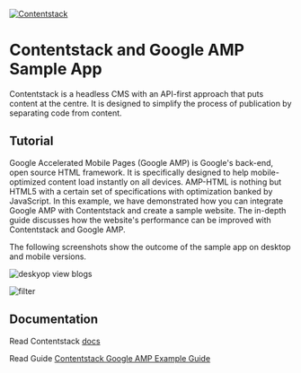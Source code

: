 [![Contentstack](https://www.contentstack.com/docs/static/images/contentstack.png)](https://www.contentstack.com/)

# Contentstack and Google AMP Sample App

Contentstack is a headless CMS with an API-first approach that puts content at the centre. It is designed to simplify the process of publication by separating code from content.

## Tutorial

Google Accelerated Mobile Pages (Google AMP) is Google's back-end, open source HTML framework. It is specifically designed to help mobile-optimized content load instantly on all devices.
AMP-HTML is nothing but HTML5 with a certain set of specifications with optimization banked by JavaScript.
In this example, we have demonstrated how you can integrate Google AMP with Contentstack and create a sample website. 
The in-depth guide discusses how the website's performance can be improved with Contentstack and Google AMP.

The following screenshots show the outcome of the sample app on desktop and mobile versions.

![deskyop view blogs](https://user-images.githubusercontent.com/29656920/89885975-81d05b00-dbe9-11ea-8500-b0eb57711e5c.png)

![filter](https://user-images.githubusercontent.com/29656920/89883290-96125900-dbe5-11ea-892f-babc475dbc11.png)

## Documentation

Read Contentstack [docs](https://www.contentstack.com/docs/)

Read Guide [Contentstack Google AMP Example Guide](https://www.contentstack.com/docs/developers/how-to-guides/implementing-google-amp-on-contentstack-powered-websites/)
